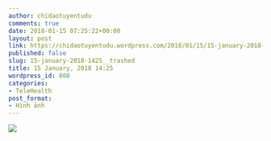 ```yaml
---
author: chidaotuyentudu
comments: true
date: 2018-01-15 07:25:22+00:00
layout: post
link: https://chidaotuyentudu.wordpress.com/2018/01/15/15-january-2018-1425__trashed/
published: false
slug: 15-january-2018-1425__trashed
title: 15 January, 2018 14:25
wordpress_id: 808
categories:
- TeleHealth
post_format:
- Hình ảnh
---
```


[![](https://chidaotuyentudu.files.wordpress.com/2018/01/image-0-02-06-bbe2a1036690b0ae52835c8f8b8f9e7d7a8b4b2937666fe3b4f644490755f841-v.jpg)](http://chidaotuyentudu.files.wordpress.com/2018/01/image-0-02-06-bbe2a1036690b0ae52835c8f8b8f9e7d7a8b4b2937666fe3b4f644490755f841-v.jpg)
